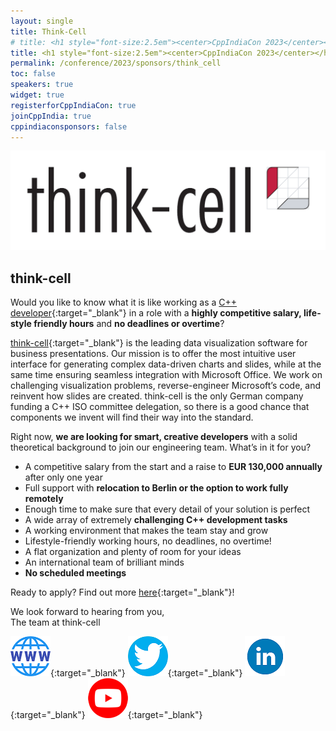 ```yaml
---
layout: single
title: Think-Cell 
# title: <h1 style="font-size:2.5em"><center>CppIndiaCon 2023</center></h1><center><p style="font-size:1.5em">Gold Sponsor
title: <h1 style="font-size:2.5em"><center>CppIndiaCon 2023</center></h1><center><p style="font-size:1.5em">The C++ festival of India</p><p style="font-size:1.5em"><mark style="background-color:gold;"><strong>Gold Sponsor</strong></mark>
permalink: /conference/2023/sponsors/think_cell
toc: false
speakers: true
widget: true
registerforCppIndiaCon: true
joinCppIndia: true
cppindiaconsponsors: false
---
```

<div style="text-align: center;">
  <a href="https://www.think-cell.com/cppindiacon">
    <img src="/conference/2023/sponsors/think-cell.png" alt="think-cell" title="think-cell">
  </a>
</div>

## think-cell

Would you like to know what it is like working as a [C++ developer](https://www.think-cell.com/cppindiacon){:target="_blank"} in a role with a <strong>highly competitive salary, life-style friendly hours</strong> and <strong>no deadlines or overtime</strong>?  

[think-cell](https://www.think-cell.com/cppindiacon){:target="_blank"} ⁠is the leading data visualization software for business presentations. Our mission is to offer the most intuitive user interface for generating complex data-driven charts and slides, while at the same time ensuring seamless integration with Microsoft Office. We work on challenging visualization problems, reverse-engineer Microsoft’s code, and reinvent how slides are created. think-cell is the only German company funding a C++ ISO committee delegation, so there is a good chance that components we invent will find their way into the standard.

Right now, <strong>we are looking for smart, creative developers</strong> with a solid theoretical background to join our engineering team. What’s in it for you?

- A competitive salary from the start and a raise to <strong>EUR 130,000 annually</strong> after only one year
- Full support with <strong>relocation to Berlin or the option to work fully remotely</strong>
- Enough time to make sure that every detail of your solution is perfect
- A wide array of extremely <strong>challenging C++ development tasks</strong>
- A working environment that makes the team stay and grow
- Lifestyle-friendly working hours, no deadlines, no overtime!
- A flat organization and plenty of room for your ideas
- An international team of brilliant minds
- <strong>No scheduled meetings</strong>

Ready to apply? Find out more [here](https://www.think-cell.com/cppindiacon){:target="_blank"}!

We look forward to hearing from you,<br>
The team at think-cell 

[![think-cell](/assets/images/www.png "think-cell")](https://www.think-cell.com/cppindiacon){:target="_blank"}
[![think-cell](/assets/images/twitter.png "think-cell")](https://twitter.com/thinkcell){:target="_blank"}
[![think-cell](/assets/images/linkedin.png "think-cell")](https://www.linkedin.com/company/think-cell/){:target="_blank"}
[![think-cell](/assets/images/you-tube.png "think-cell")](https://www.youtube.com/@thinkcell){:target="_blank"}

